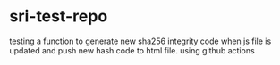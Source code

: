 # sri-test-repo
testing a function to generate new sha256 integrity code when js file is updated and push new hash code to html file. using github actions
